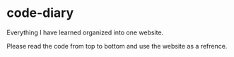 # code-diary

Everything I have learned organized into one website.

Please read the code from top to bottom and use the website as a refrence.

